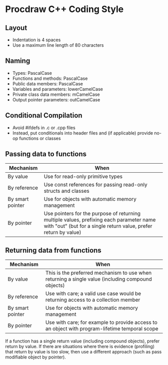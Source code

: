 Procdraw C++ Coding Style
=========================

Layout
------

* Indentation is 4 spaces
* Use a maximum line length of 80 characters

Naming
------

* Types: PascalCase
* Functions and methods: PascalCase
* Public data members: PascalCase
* Variables and parameters: lowerCamelCase
* Private class data members: mCamelCase
* Output pointer parameters: outCamelCase

Conditional Compilation
-----------------------

* Avoid #ifdefs in .c or .cpp files
* Instead, put conditionals into header files and (if applicable)
  provide no-op functions or classes

Passing data to functions
-------------------------

| Mechanism | When |
|-----------|------|
| By value | Use for read-only primitive types |
| By reference | Use const references for passing read-only structs and classes |
| By smart pointer | Use for objects with automatic memory management |
| By pointer | Use pointers for the purpose of returning multiple values, prefixing each parameter name with "out" (but for a single return value, prefer return by value) |

Returning data from functions
-----------------------------

| Mechanism | When |
|-----------|------|
| By value | This is the preferred mechanism to use when returning a single value (including compound objects) |
| By reference | Use with care; a valid use case would be returning access to a collection member |
| By smart pointer | Use for objects with automatic memory management |
| By pointer | Use with care; for example to provide access to an object with program-lifetime temporal scope |

If a function has a single return value (including compound objects),
prefer return by value. If there are situations where there is evidence
(profiling) that return by value is too slow, then use a different
approach (such as pass modifiable object by pointer).

